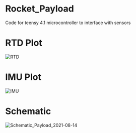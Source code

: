 # Rocket_Payload
Code for teensy 4.1 microcontroller to interface with sensors 

# RTD Plot 
![RTD](https://user-images.githubusercontent.com/33404359/129466358-45bb753c-7414-4562-a588-a6ec022f70f5.jpg)

# IMU Plot
![IMU](https://user-images.githubusercontent.com/33404359/129466354-d4221d40-ef20-43f5-9a2f-0096bcf3d6bb.jpg)

# Schematic 
![Schematic_Payload_2021-08-14](https://user-images.githubusercontent.com/33404359/129466555-efbbca67-3924-43f8-a373-ae20a5fb7664.png)


